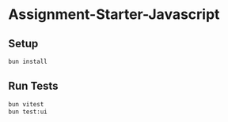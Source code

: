 # Assignment-Starter-Javascript

## Setup

```bash
bun install
```

## Run Tests

```bash
bun vitest
bun test:ui
```
